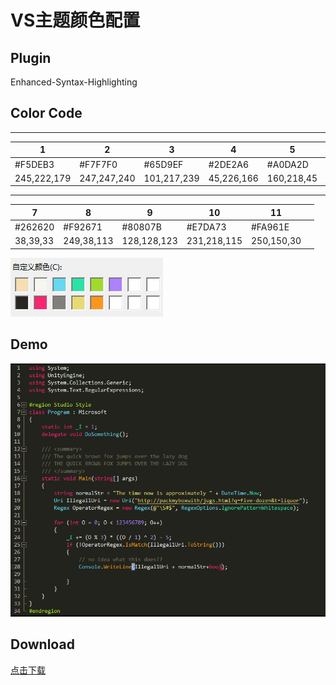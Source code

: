 # VS主题颜色配置

## Plugin

Enhanced-Syntax-Highlighting

## Color Code

-----
|1|2|3|4|5|6|
|-|-|-|-|-|-|
|#F5DEB3|#F7F7F0|#65D9EF|#2DE2A6|#A0DA2D|#AE81FF|
|245,222,179|247,247,240|101,217,239|45,226,166|160,218,45|174,129,255|

-----
|7|8|9|10|11||
|-|-|-|-|-|-|
|#262620|#F92671|#80807B|#E7DA73|#FA961E||
|38,39,33|249,38,113|128,128,123|231,218,115|250,150,30||

![image-20210821151740194](../../../images/image-20210821151740194.png)

## Demo

![image-20210821151459705](../../../images/image-20210821151459705.png)

## Download

[点击下载](/download/visual_studio.vssettings)